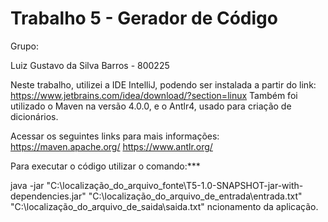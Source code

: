# Trabalho 5 - Gerador de Código

Grupo:

Luiz Gustavo da Silva Barros - 800225

Neste trabalho, utilizei a IDE IntelliJ, podendo ser instalada a partir do link:
https://www.jetbrains.com/idea/download/?section=linux
Também foi utilizado o Maven na versão 4.0.0, e o Antlr4, usado para criação de dicionários.

Acessar os seguintes links para mais informações: 
https://maven.apache.org/
https://www.antlr.org/

Para executar o código utilizar o comando:*** 

java -jar "C:\localização_do_arquivo_fonte\T5-1.0-SNAPSHOT-jar-with-dependencies.jar" "C:\localização_do_arquivo_de_entrada\entrada.txt" "C:\localização_do_arquivo_de_saida\saida.txt"
ncionamento da aplicação.

